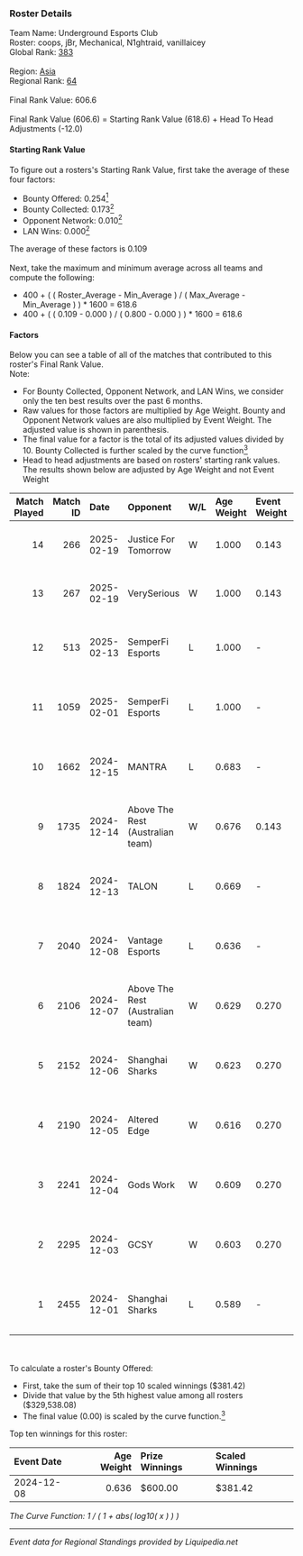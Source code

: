 ### Roster Details<br />
Team Name: Underground Esports Club<br />
Roster: coops, jBr, Mechanical, N1ghtraid, vanillaicey<br />
Global Rank: [383](../standings_global.md)<br />
<br />
Region: [Asia]( ../standings_asia.md)<br />
Regional Rank: [64]( ../standings_asia.md)<br />
<br />
Final Rank Value:  606.6<br />
<br />
Final Rank Value (606.6) = Starting Rank Value (618.6) + Head To Head Adjustments (-12.0)<br />

#### Starting Rank Value<br />
To figure out a rosters's Starting Rank Value, first take the average of these four factors:<br />
- Bounty Offered: 0.254[<sup>1</sup>](#table2)
- Bounty Collected: 0.173[<sup>2</sup>](#table1)
- Opponent Network: 0.010[<sup>2</sup>](#table1)
- LAN Wins: 0.000[<sup>2</sup>](#table1)

The average of these factors is 0.109<br />
<br />
Next, take the maximum and minimum average across all teams and compute the following:<br />
- 400 + ( ( Roster_Average - Min_Average ) / ( Max_Average - Min_Average ) ) * 1600 = 618.6
- 400 + ( ( 0.109 - 0.000 ) / ( 0.800 - 0.000 ) ) * 1600 = 618.6


#### Factors<br />
Below you can see a table of all of the matches that contributed to this roster's Final Rank Value.<br />
Note:<br />

- For Bounty Collected, Opponent Network, and LAN Wins, we consider only the ten best results over the past 6 months.
- Raw values for those factors are multiplied by Age Weight. Bounty and Opponent Network values are also multiplied by Event Weight. The adjusted value is shown in parenthesis.
- The final value for a factor is the total of its adjusted values divided by 10. Bounty Collected is further scaled by the curve function[<sup>3</sup>](#curveFunction)
- Head to head adjustments are based on rosters' starting rank values. The results shown below are adjusted by Age Weight and not Event Weight
<span id="table1"></span><br />


| Match Played | Match ID | Date       | Opponent                         | W/L | Age Weight | Event Weight | Bounty Collected | Opponent Network | LAN Wins  | H2H Adj. | Roster                                          |
| -: | -: | :- | :- | :- | :- | :- | :- | :- | :- | -: | :- |
|           14 |      266 | 2025-02-19 | Justice For Tomorrow             | W   | 1.000      | 0.143        | 0.001 (0.000)    | 0.425 (0.061)    | 0 (0.000) |    19.59 | coops, jBr, Mechanical, N1ghtraid, vanillaicey  |
|           13 |      267 | 2025-02-19 | VerySerious                      | W   | 1.000      | 0.143        | 0.000 (0.000)    | 0.000 (0.000)    | 0 (0.000) |     8.18 | coops, jBr, Mechanical, N1ghtraid, vanillaicey  |
|           12 |      513 | 2025-02-13 | SemperFi Esports                 | L   | 1.000      | -            | -                | -                | -         |   -12.90 | alecc, coops, Mechanical, N1ghtraid, Omichella  |
|           11 |     1059 | 2025-02-01 | SemperFi Esports                 | L   | 1.000      | -            | -                | -                | -         |   -16.18 | coops, Mechanical, N1ghtraid, Omichella, rahley |
|           10 |     1662 | 2024-12-15 | MANTRA                           | L   | 0.683      | -            | -                | -                | -         |   -11.03 | coops, Mechanical, mpr, N1ghtraid, Rahley       |
|            9 |     1735 | 2024-12-14 | Above The Rest (Australian team) | W   | 0.676      | 0.143        | 0.000 (0.000)    | 0.086 (0.008)    | 0 (0.000) |     7.07 | coops, Mechanical, mpr, N1ghtraid, Rahley       |
|            8 |     1824 | 2024-12-13 | TALON                            | L   | 0.669      | -            | -                | -                | -         |   -11.57 | coops, Mechanical, mpr, N1ghtraid, Rahley       |
|            7 |     2040 | 2024-12-08 | Vantage Esports                  | L   | 0.636      | -            | -                | -                | -         |    -9.30 | coops, Mechanical, mpr, N1ghtraid, Rahley       |
|            6 |     2106 | 2024-12-07 | Above The Rest (Australian team) | W   | 0.629      | 0.270        | 0.000 (0.000)    | 0.086 (0.015)    | 0 (0.000) |     6.26 | coops, Mechanical, mpr, N1ghtraid, Rahley       |
|            5 |     2152 | 2024-12-06 | Shanghai Sharks                  | W   | 0.623      | 0.270        | 0.000 (0.000)    | 0.057 (0.010)    | 0 (0.000) |     6.53 | coops, Mechanical, mpr, N1ghtraid, Rahley       |
|            4 |     2190 | 2024-12-05 | Altered Edge                     | W   | 0.616      | 0.270        | 0.000 (0.000)    | 0.027 (0.004)    | 0 (0.000) |     4.51 | coops, Mechanical, mpr, N1ghtraid, Rahley       |
|            3 |     2241 | 2024-12-04 | Gods Work                        | W   | 0.609      | 0.270        | 0.000 (0.000)    | 0.033 (0.005)    | 0 (0.000) |     4.70 | coops, Mechanical, mpr, N1ghtraid, Rahley       |
|            2 |     2295 | 2024-12-03 | GCSY                             | W   | 0.603      | 0.270        | 0.000 (0.000)    | 0.000 (0.000)    | 0 (0.000) |     4.50 | coops, Mechanical, mpr, N1ghtraid, Rahley       |
|            1 |     2455 | 2024-12-01 | Shanghai Sharks                  | L   | 0.589      | -            | -                | -                | -         |   -12.33 | coops, Mechanical, mpr, N1ghtraid, Rahley       |

<br />
<span id="table2"></span><br />
To calculate a roster's Bounty Offered:<br />

- First, take the sum of their top 10 scaled winnings ($381.42)
- Divide that value by the 5th highest value among all rosters ($329,538.08)
- The final value (0.00) is scaled by the curve function.[<sup>3</sup>](#curveFunction)

Top ten winnings for this roster:<br />

| Event Date | Age Weight | Prize Winnings | Scaled Winnings |
| :- | -: | :- | :- |
| 2024-12-08 |      0.636 | $600.00        | $381.42         |


<span id="curveFunction"></span>_The Curve Function: 1 / ( 1 + abs( log10( x ) ) )_<br />

---
_Event data for Regional Standings provided by Liquipedia.net_<br />
